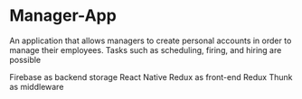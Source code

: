 # Manager-App
An application that allows managers to create personal accounts in order to manage their employees. Tasks such as scheduling, firing, and hiring are possible

Firebase as backend storage
React Native Redux as front-end
Redux Thunk as middleware
